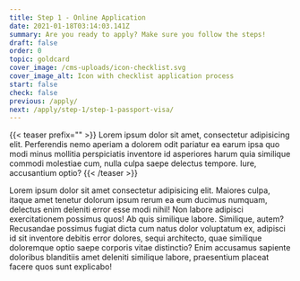 ```yaml
---
title: Step 1 - Online Application
date: 2021-01-18T03:14:03.141Z
summary: Are you ready to apply? Make sure you follow the steps!
draft: false
order: 0
topic: goldcard
cover_image: /cms-uploads/icon-checklist.svg
cover_image_alt: Icon with checklist application process
start: false
check: false
previous: /apply/
next: /apply/step-1/step-1-passport-visa/
---
```


{{< teaser prefix="" >}}
Lorem ipsum dolor sit amet, consectetur adipisicing elit. Perferendis nemo aperiam a dolorem odit pariatur ea earum ipsa quo modi minus mollitia perspiciatis inventore id asperiores harum quia similique commodi molestiae cum, nulla culpa saepe delectus tempore. Iure, accusantium optio?
{{< /teaser >}}

Lorem ipsum dolor sit amet consectetur adipisicing elit. Maiores culpa, itaque amet tenetur dolorum ipsum rerum ea eum ducimus numquam, delectus enim deleniti error esse modi nihil! Non labore adipisci exercitationem possimus quos! Ab quis similique labore. Similique, autem? Recusandae possimus fugiat dicta cum natus dolor voluptatum ex, adipisci id sit inventore debitis error dolores, sequi architecto, quae similique doloremque optio saepe corporis vitae distinctio? Enim accusamus sapiente doloribus blanditiis amet deleniti similique labore, praesentium placeat facere quos sunt explicabo!
